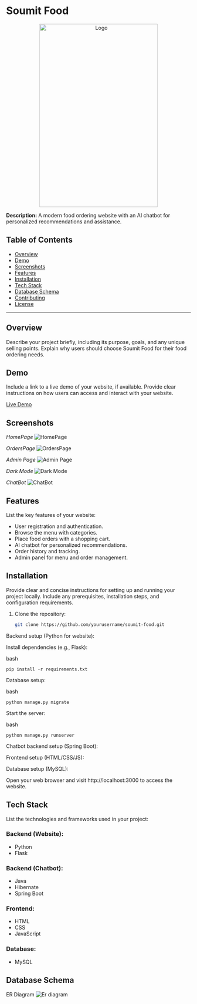 # Soumit Food



<p align="center">
  <img src="https://github.com/Soumit-Das/Soumit_Food_Website/blob/master/Frontend/Images/food%20website%20logo.png" alt="Logo" width="80%" height="500">
</p>

**Description:** A modern food ordering website with an AI chatbot for personalized recommendations and assistance.

## Table of Contents

- [Overview](#overview)
- [Demo](#demo)
- [Screenshots](#screenshots)
- [Features](#features)
- [Installation](#installation)
- [Tech Stack](#tech-stack)
- [Database Schema](#database-schema)
- [Contributing](#contributing)
- [License](#license)

---

## Overview

Describe your project briefly, including its purpose, goals, and any unique selling points. Explain why users should choose Soumit Food for their food ordering needs.

## Demo

Include a link to a live demo of your website, if available. Provide clear instructions on how users can access and interact with your website.

[Live Demo](https://your-demo-url.com) 

## Screenshots

*HomePage*
![HomePage](https://github.com/Soumit-Das/Soumit_Food_Website/blob/master/Frontend/Images/home%20page.png)


*OrdersPage*
![OrdersPage](https://github.com/Soumit-Das/Soumit_Food_Website/blob/master/Frontend/Images/orders%20page.png)

*Admin Page*
![Admin Page](https://github.com/Soumit-Das/Soumit_Food_Website/blob/master/Frontend/Images/admin%20page.png)

*Dark Mode*
![Dark Mode](https://github.com/Soumit-Das/Soumit_Food_Website/blob/master/Frontend/Images/admin%20page%20dark.png)

*ChatBot*
![ChatBot](https://github.com/Soumit-Das/Soumit_Food_Website/blob/master/Frontend/Images/Chatbot%20page.png)


## Features

List the key features of your website:

- User registration and authentication.
- Browse the menu with categories.
- Place food orders with a shopping cart.
- AI chatbot for personalized recommendations.
- Order history and tracking.
- Admin panel for menu and order management.

## Installation

Provide clear and concise instructions for setting up and running your project locally. Include any prerequisites, installation steps, and configuration requirements.

1. Clone the repository:

   ```bash
   git clone https://github.com/yourusername/soumit-food.git
   ```


Backend setup (Python for website):

Install dependencies (e.g., Flask):

bash
```
pip install -r requirements.txt
```
Database setup:

bash
```
python manage.py migrate
```
Start the server:

bash
```
python manage.py runserver
```
Chatbot backend setup (Spring Boot):


Frontend setup (HTML/CSS/JS):

Database setup (MySQL):


Open your web browser and visit http://localhost:3000 to access the website.

## Tech Stack

List the technologies and frameworks used in your project:

### Backend (Website):

- Python
- Flask

### Backend (Chatbot):

- Java
- Hibernate
- Spring Boot

### Frontend:

- HTML
-  CSS
-   JavaScript

### Database:

- MySQL

## Database Schema


ER Diagram
![Er diagram](https://github.com/Soumit-Das/Soumit_Food_Website/blob/master/Frontend/Images/food%20website%20ER%20diagram.png)
